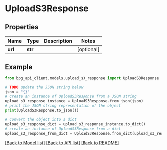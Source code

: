 # UploadS3Response


## Properties

Name | Type | Description | Notes
------------ | ------------- | ------------- | -------------
**url** | **str** |  | [optional] 

## Example

```python
from bpg_api_client.models.upload_s3_response import UploadS3Response

# TODO update the JSON string below
json = "{}"
# create an instance of UploadS3Response from a JSON string
upload_s3_response_instance = UploadS3Response.from_json(json)
# print the JSON string representation of the object
print(UploadS3Response.to_json())

# convert the object into a dict
upload_s3_response_dict = upload_s3_response_instance.to_dict()
# create an instance of UploadS3Response from a dict
upload_s3_response_from_dict = UploadS3Response.from_dict(upload_s3_response_dict)
```
[[Back to Model list]](../README.md#documentation-for-models) [[Back to API list]](../README.md#documentation-for-api-endpoints) [[Back to README]](../README.md)


